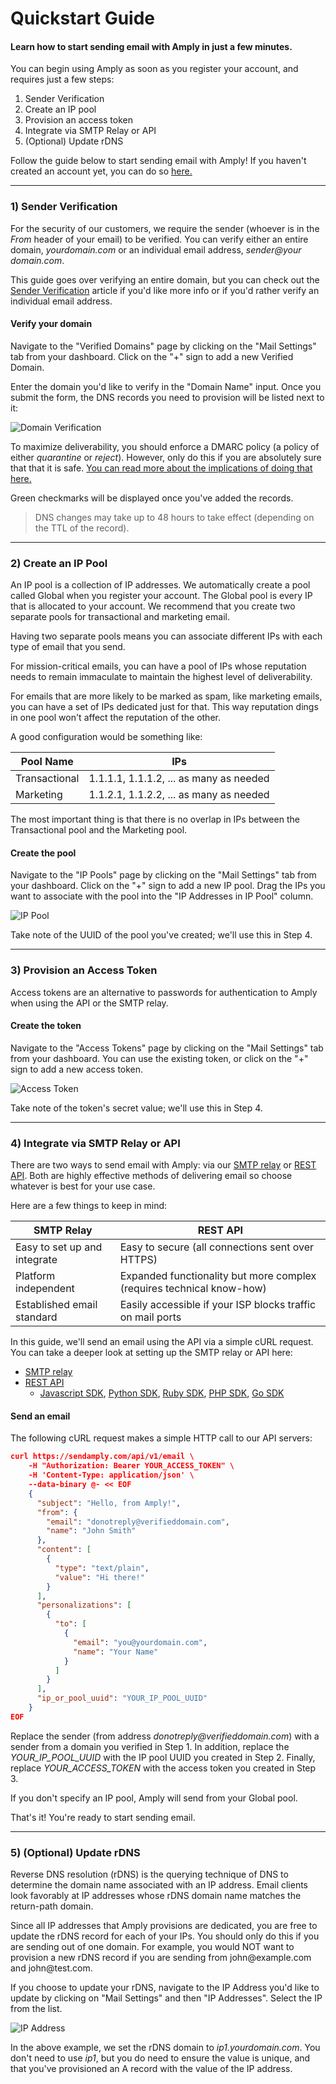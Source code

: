 # Quickstart Guide

#### Learn how to start sending email with Amply in just a few minutes. 

You can begin using Amply as soon as you register your account, and requires just a few steps:

1) Sender Verification
2) Create an IP pool
3) Provision an access token
4) Integrate via SMTP Relay or API
5) (Optional) Update rDNS

Follow the guide below to start sending email with Amply! If you haven't created an account yet, you can do so [here.](https://sendamply.com/plans)

****

### 1) Sender Verification

For the security of our customers, we require the sender (whoever is in the *From* header of your email) to be verified. You can verify either an entire domain, *yourdomain.com* or an individual email address, *sender@your​domain.com*.

This guide goes over verifying an entire domain, but you can check out the [Sender Verification](./Deliverability/100-Sender-Verification.md) article if you'd like more info or if you'd rather verify an individual email address.

#### Verify your domain

Navigate to the "Verified Domains" page by clicking on the "Mail Settings" tab from your dashboard. Click on the "+" sign to add a new Verified Domain.

Enter the domain you'd like to verify in the "Domain Name" input. Once you submit the form, the DNS records you need to provision will be listed next to it:<br/>

![Domain Verification](../assets/images/verification.png)<br/>

To maximize deliverability, you should enforce a DMARC policy (a policy of either *quarantine* or *reject*). However, only do this if you are absolutely sure that that it is safe. [You can read more about the implications of doing that here.](Deliverability/400-DMARC.md)

Green checkmarks will be displayed once you've added the records.

<!-- theme: info -->
> DNS changes may take up to 48 hours to take effect (depending on the TTL of the record).

****

### 2) Create an IP Pool

An IP pool is a collection of IP addresses. We automatically create a pool called Global when you register your account. The Global pool is every IP that is allocated to your account. We recommend that you create two separate pools for transactional and marketing email.

Having two separate pools means you can associate different IPs with each type of email that you send.

For mission-critical emails, you can have a pool of IPs whose reputation needs to remain immaculate to maintain the highest level of deliverability.

For emails that are more likely to be marked as spam, like marketing emails, you can have a set of IPs dedicated just for that. This way reputation dings in one pool won't affect the reputation of the other.

A good configuration would be something like:

Pool Name | IPs
---------|----------
 Transactional | 1.1.1.1, 1.1.1.2, ... as many as needed
 Marketing | 1.1.2.1, 1.1.2.2, ... as many as needed

 The most important thing is that there is no overlap in IPs between the Transactional pool and the Marketing pool.

#### Create the pool

Navigate to the "IP Pools" page by clicking on the "Mail Settings" tab from your dashboard. Click on the "+" sign to add a new IP pool. Drag the IPs you want to associate with the pool into the "IP Addresses in IP Pool" column.

![IP Pool](../assets/images/ip_pool.png)

Take note of the UUID of the pool you've created; we'll use this in Step 4.

****

### 3) Provision an Access Token

Access tokens are an alternative to passwords for authentication to Amply when using the API or the SMTP relay.

#### Create the token

Navigate to the "Access Tokens" page by clicking on the "Mail Settings" tab from your dashboard. You can use the existing token, or click on the "+" sign to add a new access token.

![Access Token](../assets/images/access_token.png)

Take note of the token's secret value; we'll use this in Step 4.

****

### 4) Integrate via SMTP Relay or API

There are two ways to send email with Amply: via our [SMTP relay](Integrations/SMTP-Relay.md) or [REST API](https://docs.sendamply.com/docs/api/docs/Introduction.md). Both are highly effective methods of delivering email so choose whatever is best for your use case.

Here are a few things to keep in mind:

SMTP Relay | REST API
---------|----------
 Easy to set up and integrate | Easy to secure (all connections sent over HTTPS)
 Platform independent | Expanded functionality but more complex (requires technical know-how)
 Established email standard | Easily accessible if your ISP blocks traffic on mail ports

In this guide, we'll send an email using the API via a simple cURL request. You can take a deeper look at setting up the SMTP relay or API here:

- [SMTP relay](Integrations/SMTP-Relay.md)
- [REST API](https://docs.sendamply.com/docs/api/Mail-Send.v1.yaml)
  - [Javascript SDK](https://github.com/sendamply/amply-js), [Python SDK](https://github.com/sendamply/amply-python), [Ruby SDK](https://github.com/sendamply/amply-ruby), [PHP SDK](https://github.com/sendamply/amply-php), [Go SDK](https://github.com/sendamply/amply-go)

#### Send an email

The following cURL request makes a simple HTTP call to our API servers:

```json
curl https://sendamply.com/api/v1/email \
    -H "Authorization: Bearer YOUR_ACCESS_TOKEN" \
    -H 'Content-Type: application/json' \
    --data-binary @- << EOF
    {
      "subject": "Hello, from Amply!",
      "from": {
        "email": "donotreply@verifieddomain.com",
        "name": "John Smith"
      },
      "content": [
        {
          "type": "text/plain",
          "value": "Hi there!"
        }
      ],
      "personalizations": [
        {
          "to": [
            {
              "email": "you@yourdomain.com",
              "name": "Your Name"
            }
          ]
        }
      ],
      "ip_or_pool_uuid": "YOUR_IP_POOL_UUID"
    }
EOF
```

Replace the sender (from address *donotreply@verifi​eddomain.com*) with a sender from a domain you verified in Step 1. In addition, replace the *YOUR_IP_POOL_UUID* with the IP pool UUID you created in Step 2. Finally, replace *YOUR_ACCESS_TOKEN* with the access token you created in Step 3.

If you don't specify an IP pool, Amply will send from your Global pool.

That's it! You're ready to start sending email.

****

### 5) (Optional) Update rDNS

Reverse DNS resolution (rDNS) is the querying technique of DNS to determine the domain name associated with an IP address. Email clients look favorably at IP addresses whose rDNS domain name matches the return-path domain.

Since all IP addresses that Amply provisions are dedicated, you are free to update the rDNS record for each of your IPs. You should only do this if you are sending out of one domain. For example, you would NOT want to provision a new rDNS record if you are sending from john&#64;example.com and john&#64;test.com.

If you choose to update your rDNS, navigate to the IP Address you'd like to update by clicking on "Mail Settings" and then "IP Addresses". Select the IP from the list.

![IP Address](../assets/images/ip_address.png)

In the above example, we set the rDNS domain to *ip1.yourdomain.com*. You don't need to use *ip1*, but you do need to ensure the value is unique, and that you've provisioned an A record with the value of the IP address.
